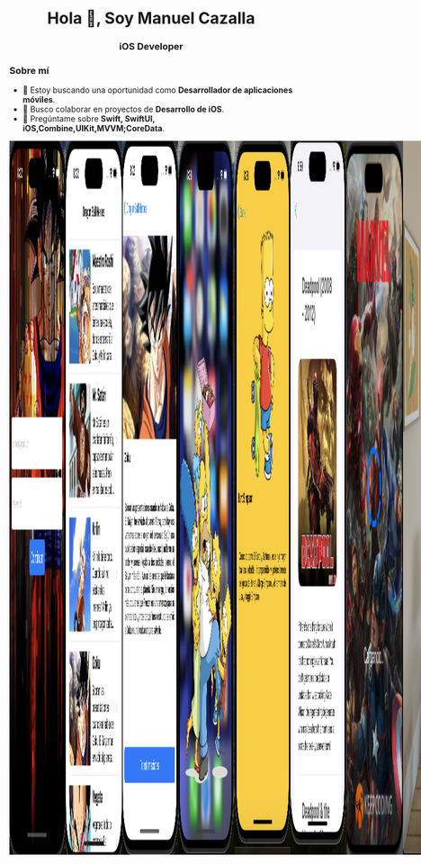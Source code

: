 <h1 align="center">Hola 👋, Soy Manuel Cazalla</h1>
<h3 align="center">iOS Developer</h3>

### Sobre mí
- 🔭 Estoy buscando una oportunidad como **Desarrollador de aplicaciones móviles**.
- 👯 Busco colaborar en proyectos de **Desarrollo de iOS**.
- 💬 Pregúntame sobre **Swift, SwiftUI, iOS,Combine,UIKit,MVVM;CoreData**.





<div style="display: flex;">
  <img src="https://github.com/ManuelCAZALLA/ManuelCAZALLA/raw/main/Captura%20de%20pantalla%202023-10-12%20a%20las%208.22.38.png"" alt="Imagen 1" style="width: 100px; height: auto;">
  <img src="https://github.com/ManuelCAZALLA/ManuelCAZALLA/blob/main/Captura%20de%20pantalla%202023-10-12%20a%20las%208.23.26.png" alt="Imagen 2" style="width: 100px; height: auto;">
  <img src="https://github.com/ManuelCAZALLA/ManuelCAZALLA/blob/main/Captura%20de%20pantalla%202023-10-12%20a%20las%208.23.45.png" alt="Imagen 3" style="width: 100px; height: auto;">
  <img src="https://github.com/ManuelCAZALLA/ManuelCAZALLA/blob/main/Captura%20de%20pantalla%202023-10-12%20a%20las%208.28.30.png" alt="Imagen 4" style="width: 100px; height: auto;">
  <img src="https://github.com/ManuelCAZALLA/ManuelCAZALLA/blob/main/Captura%20de%20pantalla%202023-10-12%20a%20las%208.28.54.png" alt="Imagen 5" style="width: 100px; height: auto;">
   <img src="https://github.com/ManuelCAZALLA/ManuelCAZALLA/blob/main/imagen6.png" alt="Imagen 6" style="width: 100px; height: auto;">
<img src="https://github.com/ManuelCAZALLA/ManuelCAZALLA/blob/main/Imagen7.png" alt="Imagen 7" style="width: 100px; height: auto;">
<img src="https://github.com/ManuelCAZALLA/ManuelCAZALLA/blob/main/VisionPro.png" alt="Vision Pro" style="width: 300px; height: auto;">
  <img src=<img src="https://github.com/ManuelCAZALLA/ManuelCAZALLA/blob/main/Imagen7.png" alt="MB!" style="width: 100px; height: auto;">" alt="Imagen 7" style="width: 100px; height: auto;">
<div style="display: flex;">

 
# Habilidades Técnicas:


Desarrollo de aplicaciones nativas para iOS utilizando Swift, UIKit y SwiftUI.
Experiencia en la implementación de patrones de diseño como MVVM y MVC.
Persistencia de datos con Coredata, Swiftdata, UserDefault y Keychain.
Programación reactiva con Combine y RXSwift

## Herramientas y Entornos:

Dominio de Xcode como entorno de desarrollo integrado (IDE).
Control de versiones con Git, GitHub y GitFlow.
Conocimiento de Github Action y Fastlane para automatización de tareas.
Organización de tareas y trello y Jira 

# Frameworks y Librerías:

Uso  de Core Data y SwiftData para la gestión de datos en aplicaciones iOS.
Uso de Keychain para guardar los datos sensibles del usuario.
Integración de MapKit para la implementación de mapas y ubicación.
Programación reactiva con Combine y RXSwift.
Async Await para que la navegación sea mas fluida y el código mas legible y fácil de mantener.
Implementación de animaciones complejas con Core Animation.

## Pruebas y Calidad del Código:

Desarrollo de pruebas unitarias con XCTest para garantizar la robustez del código.
Experiencia en la implementación de pruebas de interfaz de usuario para garantizar una experiencia fluida para el usuario final.

# Gestión de Dependencias:

Uso efectivo de gestores de dependencias como CocoaPods y Swift Package Manager.
Integración y gestión de bibliotecas externas para mejorar la eficiencia del desarrollo.

## Diseño de Interfaces de Usuario:

Creación de interfaces atractivas y funcionales utilizando UIKit y SwiftUI.

## 📚 **Certificaciones en Desarrollo de iOS y Programación Móvil**

- [Bootcamp Desarrollo de Apps Móviles Fullstack](https://github.com/ManuelCAZALLA/ManuelCAZALLA/blob/main/Captura%20de%20pantalla%202024-06-27%20a%20las%2018.19.16.png) - KeepCoding®
- [Aprende a Programar desde Cero - Full Stack Junior Bootcamp](https://github.com/ManuelCAZALLA/ManuelCAZALLA/blob/main/Diploma_Cero.pdf) - KeepCoding®
- [Curso de Desarrollo Apps iOS con Swift](https://github.com/ManuelCAZALLA/ManuelCAZALLA/blob/main/Cero.pdf) - KeepCoding®
- [Curso de Git, Github y SourceTree](https://github.com/ManuelCAZALLA/ManuelCAZALLA/blob/main/Github.pdf) - KeepCoding®
- [Desarrollo de Apps para iOS con Storyboards](https://github.com/ManuelCAZALLA/ManuelCAZALLA/blob/main/iOS_Avanzado.pdf) - KeepCoding®
- [Curso de Despliegue iOS y Android](https://github.com/ManuelCAZALLA/ManuelCAZALLA/blob/main/Despliegue.pdf) - KeepCoding®
- [Curso de Firebase](https://github.com/ManuelCAZALLA/ManuelCAZALLA/blob/main/Firebase.pdf) - KeepCoding®
- [Curso de Fundamentos Android](https://github.com/ManuelCAZALLA/ManuelCAZALLA/blob/main/Kotlin.pdf) - KeepCoding®
- [Curso de Git](https://github.com/ManuelCAZALLA/ManuelCAZALLA/blob/main/Git.pdf) - KeepCoding®
- [Lenguaje Kotlin](https://github.com/ManuelCAZALLA/ManuelCAZALLA/blob/main/Kotlin.pdf) - KeepCoding®
- [Lenguaje Swift](https://github.com/ManuelCAZALLA/ManuelCAZALLA/blob/main/Swift.pdf) - KeepCoding®
- [Mobile 101](https://github.com/ManuelCAZALLA/ManuelCAZALLA/blob/main/Cero.pdf) - KeepCoding®
- [Modelo de Datos e Introducción a SQL](https://github.com/ManuelCAZALLA/ManuelCAZALLA/blob/main/SQL.pdf) - KeepCoding®
- [Patrones de Diseño](https://github.com/ManuelCAZALLA/ManuelCAZALLA/blob/main/Patrones.pdf) - KeepCoding®
- [Programación Orientada a Objetos](https://github.com/ManuelCAZALLA/ManuelCAZALLA/blob/main/POO.pdf) - KeepCoding®
- [Server Side Swift](https://github.com/ManuelCAZALLA/ManuelCAZALLA/blob/main/Server_Side.pdf) - KeepCoding®
- [UX Móvil & Diseño UI](https://github.com/ManuelCAZALLA/ManuelCAZALLA/blob/main/UX%3AUI.pdf) - KeepCoding®
- [iOS Avanzado](https://github.com/ManuelCAZALLA/ManuelCAZALLA/blob/main/iOS_Avanzado.pdf) - KeepCoding®
- [iOS Superpoderes](https://github.com/ManuelCAZALLA/ManuelCAZALLA/blob/main/Superpoderes.pdf) - KeepCoding®



## 📄 Descargar Currículum  

[![Descargar CV](https://img.shields.io/badge/📄%20Descargar%20Currículum-blue?style=for-the-badge&logo=adobeacrobatreader)](https://github.com/ManuelCAZALLA/ManuelCAZALLA/raw/main/Curriculum%20Manuel%20Cazalla(Desarrollador%20iOS).pdf)







### Conéctate conmigo:
- LinkedIn: [Manuel Cazalla](https://linkedin.com/in/manuel-cazalla-colmenero-965bb110a)
- Facebook: [Manuel Cazalla](https://www.facebook.com/manuel.cazallacolmenero)
- Correo electrónico: [manuelcm23@hotmail.com](mailto:manuelcm23@hotmail.com)
- Teléfono: 622077578






